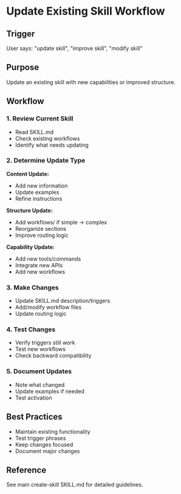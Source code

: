 # Update Existing Skill Workflow

## Trigger
User says: "update skill", "improve skill", "modify skill"

## Purpose
Update an existing skill with new capabilities or improved structure.

## Workflow

### 1. Review Current Skill
- Read SKILL.md
- Check existing workflows
- Identify what needs updating

### 2. Determine Update Type

**Content Update:**
- Add new information
- Update examples
- Refine instructions

**Structure Update:**
- Add workflows/ if simple → complex
- Reorganize sections
- Improve routing logic

**Capability Update:**
- Add new tools/commands
- Integrate new APIs
- Add new workflows

### 3. Make Changes
- Update SKILL.md description/triggers
- Add/modify workflow files
- Update routing logic

### 4. Test Changes
- Verify triggers still work
- Test new workflows
- Check backward compatibility

### 5. Document Updates
- Note what changed
- Update examples if needed
- Test activation

## Best Practices
- Maintain existing functionality
- Test trigger phrases
- Keep changes focused
- Document major changes

## Reference
See main create-skill SKILL.md for detailed guidelines.

